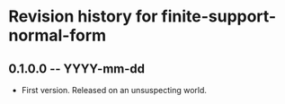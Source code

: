 # Revision history for finite-support-normal-form

## 0.1.0.0 -- YYYY-mm-dd

* First version. Released on an unsuspecting world.
